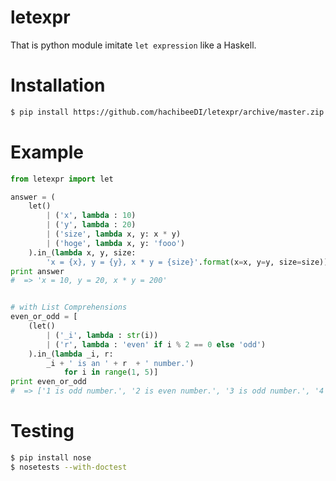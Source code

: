 
# letexpr

That is python module imitate `let expression` like a Haskell.


# Installation

```bash
$ pip install https://github.com/hachibeeDI/letexpr/archive/master.zip
```


# Example

```python
from letexpr import let

answer = (
    let()
        | ('x', lambda : 10)
        | ('y', lambda : 20)
        | ('size', lambda x, y: x * y)
        | ('hoge', lambda x, y: 'fooo')
    ).in_(lambda x, y, size:
        'x = {x}, y = {y}, x * y = {size}'.format(x=x, y=y, size=size))
print answer
#  => 'x = 10, y = 20, x * y = 200'


# with List Comprehensions
even_or_odd = [
    (let()
        | ('_i', lambda : str(i))
        | ('r', lambda : 'even' if i % 2 == 0 else 'odd')
    ).in_(lambda _i, r:
        _i + ' is an ' + r  + ' number.')
            for i in range(1, 5)]
print even_or_odd
#  => ['1 is odd number.', '2 is even number.', '3 is odd number.', '4 is even number.']
```

# Testing


```bash
$ pip install nose
$ nosetests --with-doctest
```
